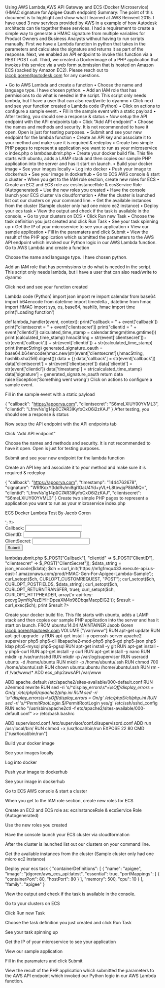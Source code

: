 Using AWS Lambda,AWS API Gateway and ECS (Docker Microservice) (HMAC signature for Apigee Oauth endpoint)
Summary:
The point of this document is to highlight and show what I learned at AWS Reinvent 2015. I have used 3 new services provided by AWS in a example of how Autodesk architects can tie together these services. I had a requirement to create a simple way to generate a HMAC signature from multiple variables for Product Owners and Business Analysts without having to run scripts manually. First we have a Lambda function in python that takes in the parameters and calculates the signature and returns it as part of the response. Next, we enabled an API endpoint to invoke this function via a REST POST call. Third, we created a Dockerimage of a PHP application that invokes this service via a web form submission that is hosted on Amazon ECS (backed by Amazon EC2). Please reach out to jacob.goren@autodesk.com for any questions.


  


•	Go to AWS Lambda and create a function
•	Choose the name and language type. I have chosen python.
•	Add an IAM role that has permissions to do what is needed in the script. This script only needs lambda, but I have a user that can also read/write to dyanmo
•	Click next and see your function created 
o	Lambda code (Python)
•	Click on actions to configure a sample event.
•	Fill in the sample event with a static payload
•	After testing, you should see a response & status
•	Now setup the API endpoint with the API endpoints tab
•	Click "Add API endpoint"
•	Choose the names and methods and security. It is not recommended to have it open. Open is just for testing purposes.
•	Submit and see your new endpoint for the lambda function
•	Create an API key and associate it to your method and make sure it is required & redeploy
•	Create two simple PHP pages to represent a application you want to run as your microservice 
o	index.php
o	lambdasubmit.php
•	Create your docker build file. This file starts with ubuntu, adds a LAMP stack and then copies our sample PHP application into the server and has it start on launch.
•	Build your docker image
•	See your images locally
•	Log into docker
•	Push your image to dockerhub
•	See your image in dockerhub
•	Go to ECS AWS console & start a cluster
•	When you get to the IAM role section, create new roles for ECS
•	Create an EC2 and ECS role as: ecsInstanceRole & ecsService Role (Autogenerated)
•	Use the new roles you created
•	Have the console launch your ECS cluster via cloudformation
•	After the cluster is launched list out our clusters on your command line.
•	Get the available instances from the cluster (Sample cluster only had one micro ec2 instance)
•	Deploy your ecs task
•	View the output and check if the task is available in the console.
•	Go to your clusters on ECS
•	Click Run new Task
•	Choose the task definition you just created and click Run Task
•	See your task spinning up
•	Get the IP of your microservice to see your application
•	View our sample application
•	Fill in the paramaters and click Submit
•	View the result of the PHP application which submitted the parameters to the AWS API endpoint which invoked our Python logic in our AWS Lambda function.
Go to AWS Lambda and create a function
 
 
Choose the name and language type. I have chosen python.
 
 
 
 
Add an IAM role that has permissions to do what is needed in the script. This script only needs lambda, but I have a user that can also read/write to dyanmo
 
Click next and see your function created
 
Lambda code (Python)
import json
import re
import calendar
from base64 import b64encode
from datetime import timedelta , datetime
from hmac import HMAC
import sys, os, base64, hashlib, hmac 
import time
print('Loading function')

def lambda_handler(event, context):
    print("callback = " + event['callback'])
    print("clientsecret = " + event['clientsecret'])
    print("clientid = " + event['clientid'])
    calculated_time_stamp = calendar.timegm(time.gmtime())
    print (calculated_time_stamp)
    hmacString = str(event['clientsecret'])+ str(event['callback']) + str(event['clientid']) + str(calculated_time_stamp)
    print (hmacString)
    generated_signature_oauth = base64.b64encode(hmac.new(str(event['clientsecret']),hmacString, hashlib.sha256).digest())
    data = {}
    data['callback'] = str(event['callback'])
    data['clientsecret'] = str(event['clientsecret'])
    data['clientid'] = str(event['clientid'])
    data['timestamp'] = str(calculated_time_stamp)
    data['signature'] = generated_signature_oauth
    return data  
    raise Exception('Something went wrong')
Click on actions to configure a sample event.
 
Fill in the sample event with a static payload
 
{
  "callback": "https://apoorva.com",
  "clientsecret": "S6meLXlUY00YVML3",
  "clientid": "LfmvNs1g14p0C7AR3IKyfoCxO6i2zKAJ"
}
After testing, you should see a response & status
 
Now setup the API endpoint with the API endpoints tab
 
Click "Add API endpoint"
 
Choose the names and methods and security. It is not recommended to have it open. Open is just for testing purposes.
 
Submit and see your new endpoint for the lambda function
 
Create an API key and associate it to your method and make sure it is required & redeploy
 
 
 
 
 
 
 
{
  "callback": "https://apoorva.com",
  "timestamp": "1444762678",
  "signature": "WRfKcxY3ddRv/mi8gi1OaU4Yd+yVL+L8tbwjqP8bMlQ=",
  "clientid": "LfmvNs1g14p0C7AR3IKyfoCxO6i2zKAJ",
  "clientsecret": "S6meLXlUY00YVML3"
}
Create two simple PHP pages to represent a application you want to run as your microservice
index.php
<html>
 <head>
  <title>ECS Docker Lambda Test</title>
 </head>
 <body>
 <?php echo '<p>ECS Docker Lambda Test By Jacob Goren</p>'; ?> 
 <form action="lambdasubmit.php" method="post">
Callback: <input type="text" name="Callback"><br>
ClientID: <input type="text" name="ClientID"><br>
ClientSecret: <input type="text" name="ClientSecret"><br>
<input type="submit">
</form>
 </body>
</html>
lambdasubmit.php
<?php
$data = array("callback" => $_POST["Callback"], "clientid" => $_POST["ClientID"], "clientsecret" => $_POST["ClientSecret"]);
$data_string = json_encode($data);
$ch = curl_init('https://m1g1mqu433.execute-api.us-east-1.amazonaws.com/prod/HMAC-Gen-For-Apigee-Lambda-Sample');                                                                      
curl_setopt($ch, CURLOPT_CUSTOMREQUEST, "POST");
curl_setopt($ch, CURLOPT_POSTFIELDS, $data_string);
curl_setopt($ch, CURLOPT_RETURNTRANSFER, true);
curl_setopt($ch, CURLOPT_HTTPHEADER, array('x-api-key: pxovgQymYq7ezElYiHDpeaXM4x98DbqaMacpEIG2'));
$result = curl_exec($ch);
print $result
?>
 
Create your docker build file. This file starts with ubuntu, adds a LAMP stack and then copies our sample PHP application into the server and has it start on launch.
FROM ubuntu:14.04
MAINTAINER Jacob Goren <jacob.goren@autoesk.com>
VOLUME ["/var/www"]
RUN apt-get update
RUN apt-get upgrade -y
RUN apt-get install -y openssh-server apache2 supervisor php5 php5-cli libapache2-mod-php5 php5-gd php5-json php5-ldap php5-mysql php5-pgsql
RUN apt-get install -y git 
RUN apt-get install -y php5-curl
RUN apt-get install -y curl
RUN apt-get install -y nano
RUN mkdir -p /var/run/sshd
RUN mkdir -p /var/log/supervisor
RUN useradd ubuntu -d /home/ubuntu
RUN mkdir -p /home/ubuntu/.ssh
RUN chmod 700 /home/ubuntu/.ssh
RUN chown ubuntu:ubuntu /home/ubuntu/.ssh
RUN rm -rf /var/www/*
ADD ecs_php2awsAPI /var/www

ADD apache_default /etc/apache2/sites-available/000-default.conf
RUN a2enmod rewrite
RUN sed -ri 's/^display_errors\s*=\s*Off/display_errors = On/g' /etc/php5/apache2/php.ini
RUN sed -ri 's/^display_errors\s*=\s*Off/display_errors = On/g' /etc/php5/cli/php.ini
RUN sed -ri 's/^PermitRootLogin.*$/PermitRootLogin yes/g' /etc/ssh/sshd_config
RUN echo "/usr/sbin/apache2ctl -f etc/apache2/sites-available/000-default.conf" >> /etc/bash.bashrc

ADD supervisord.conf /etc/supervisor/conf.d/supervisord.conf
ADD run /usr/local/bin/
RUN chmod +x /usr/local/bin/run
EXPOSE 22 80
CMD ["/usr/local/bin/run"]

Build your docker image
 
See your images locally
 
Log into docker
 
Push your image to dockerhub
 
See your image in dockerhub
 
Go to ECS AWS console & start a cluster
 
When you get to the IAM role section, create new roles for ECS
 
Create an EC2 and ECS role as: ecsInstanceRole & ecsService Role (Autogenerated)
 
Use the new roles you created
 
Have the console launch your ECS cluster via cloudformation
 
After the cluster is launched list out our clusters on your command line.
 
Get the available instances from the cluster (Sample cluster only had one micro ec2 instance)
 
Deploy your ecs task
{
  "containerDefinitions": [
    {
      "name": "apigee",
      "image": "jdgoren/aws_ecs_api:latest",
      "essential": true,
      "portMappings": [
        {
          "containerPort": 80,
          "hostPort": 80
        }
      ],
      "memory": 500,
      "cpu": 10
    }
  ],
  "family": "apigee"
}
 
 
View the output and check if the task is available in the console.
 
Go to your clusters on ECS
 
Click Run new Task
 
Choose the task definition you just created and click Run Task
 
See your task spinning up
 
Get the IP of your microservice to see your application
 
View our sample application
 
Fill in the paramaters and click Submit
 
View the result of the PHP application which submitted the parameters to the AWS API endpoint which invoked our Python logic in our AWS Lambda function.
 
